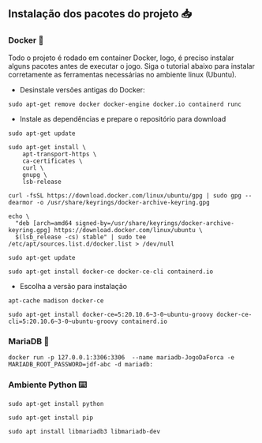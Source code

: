 ## Instalação dos pacotes do projeto :inbox_tray:

### Docker :whale:
Todo o projeto é rodado em container Docker, logo, é preciso instalar alguns pacotes antes de executar o jogo.
Siga o tutorial abaixo para instalar corretamente as ferramentas necessárias no ambiente linux (Ubuntu).

- Desinstale versões antigas do Docker:
```
sudo apt-get remove docker docker-engine docker.io containerd runc
```

- Instale as dependências e prepare o repositório para download

```
sudo apt-get update
```
```
sudo apt-get install \
    apt-transport-https \
    ca-certificates \
    curl \
    gnupg \
    lsb-release
```    
```
curl -fsSL https://download.docker.com/linux/ubuntu/gpg | sudo gpg --dearmor -o /usr/share/keyrings/docker-archive-keyring.gpg
```
```
echo \
  "deb [arch=amd64 signed-by=/usr/share/keyrings/docker-archive-keyring.gpg] https://download.docker.com/linux/ubuntu \
  $(lsb_release -cs) stable" | sudo tee /etc/apt/sources.list.d/docker.list > /dev/null
```
```
sudo apt-get update
```
```
sudo apt-get install docker-ce docker-ce-cli containerd.io
```

- Escolha a versão para instalação
```
apt-cache madison docker-ce
```
```
sudo apt-get install docker-ce=5:20.10.6~3-0~ubuntu-groovy docker-ce-cli=5:20.10.6~3-0~ubuntu-groovy containerd.io
```

### MariaDB :notebook_with_decorative_cover:

```
docker run -p 127.0.0.1:3306:3306  --name mariadb-JogoDaForca -e MARIADB_ROOT_PASSWORD=jdf-abc -d mariadb:
```

### Ambiente Python :keyboard:
```
sudo apt-get install python
```
```
sudo apt-get install pip
```
```
sudo apt install libmariadb3 libmariadb-dev
```
